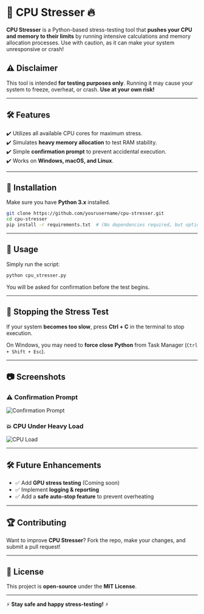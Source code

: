 # 🚀 CPU Stresser 🔥  

**CPU Stresser** is a Python-based stress-testing tool that **pushes your CPU and memory to their limits** by running intensive calculations and memory allocation processes. Use with caution, as it can make your system unresponsive or crash!  

## ⚠️ Disclaimer  
This tool is intended **for testing purposes only**. Running it may cause your system to freeze, overheat, or crash. **Use at your own risk!**  

---

## 🛠 Features  
✔️ Utilizes all available CPU cores for maximum stress.  
✔️ Simulates **heavy memory allocation** to test RAM stability.  
✔️ Simple **confirmation prompt** to prevent accidental execution.  
✔️ Works on **Windows, macOS, and Linux**.  

---

## 📌 Installation  

Make sure you have **Python 3.x** installed.  

```sh
git clone https://github.com/yourusername/cpu-stresser.git
cd cpu-stresser
pip install -r requirements.txt  # (No dependencies required, but optional for expansion)
```

---

## 🚀 Usage  

Simply run the script:  

```sh
python cpu_stresser.py
```

You will be asked for confirmation before the test begins.  

---

## 🛑 Stopping the Stress Test  
If your system **becomes too slow**, press **Ctrl + C** in the terminal to stop execution.  

On Windows, you may need to **force close Python** from Task Manager (`Ctrl + Shift + Esc`).  

---

## 📷 Screenshots  

### ⚠️ Confirmation Prompt  
![Confirmation Prompt](https://via.placeholder.com/600x300?text=Are+you+sure%3F)  

### 💥 CPU Under Heavy Load  
![CPU Load](https://via.placeholder.com/600x300?text=CPU+100%25+Usage)  

---

## 🛠 Future Enhancements  
- ✅ Add **GPU stress testing** (Coming soon)  
- ✅ Implement **logging & reporting**  
- ✅ Add a **safe auto-stop feature** to prevent overheating  

---

## 🏆 Contributing  
Want to improve **CPU Stresser**? Fork the repo, make your changes, and submit a pull request!  

---

## 📜 License  
This project is **open-source** under the **MIT License**.  

---

⚡ **Stay safe and happy stress-testing!** ⚡

